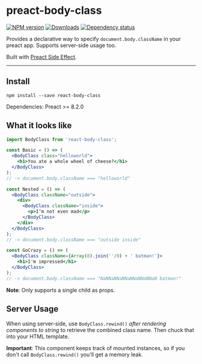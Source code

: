 # preact-body-class

[![NPM version][npm-image]][npm-url]
[![Downloads][downloads-image]][npm-url]
[![Dependency status][david-dm-image]][david-dm-url]


Provides a declarative way to specify `document.body.className` in your preact app. Supports server-side usage too.

Built with [Preact Side Effect](https://github.com/ooade/preact-side-effect).

---

## Install

```
npm install --save react-body-class
```

Dependencies: Preact >= 8.2.0

## What it looks like

```jsx
import BodyClass from 'react-body-class';

const Basic = () => (
  <BodyClass class="helloworld">
    <h1>You ate a whole wheel of cheese?</h1>
  </BodyClass>
);
// -> document.body.className === "helloworld"

const Nested = () => (
  <BodyClass className="outside">
    <div>
      <BodyClass className="inside">
        <p>I‘m not even mad</p>
      </BodyClass>
    </div>
  </BodyClass>
);
// -> document.body.className === "outside inside"

const GoCrazy = () => (
  <BodyClass className={Array(8).join(''/0) + ' batman!'}>
    <h1>I'm impressed</h1>
  </BodyClass>
);
// -> document.body.className === "NaNNaNNaNNaNNaNNaNNaN batman!"
```

**Note**: Only supports a single child as props.

## Server Usage

When using server-side, use `BodyClass.rewind()` _after rendering components to string_ to retrieve the combined class name. Then chuck that into your HTML template.

**Important**: This component keeps track of mounted instances, so if you don't call `BodyClass.rewind()` you'll get a memory leak.

[npm-url]: https://npmjs.org/package/preact-body-class
[downloads-image]: http://img.shields.io/npm/dm/preact-body-class.svg
[npm-image]: http://img.shields.io/npm/v/preact-body-class.svg
[david-dm-url]:https://david-dm.org/iest/preact-body-class
[david-dm-image]:https://david-dm.org/iest/preact-body-class.svg
